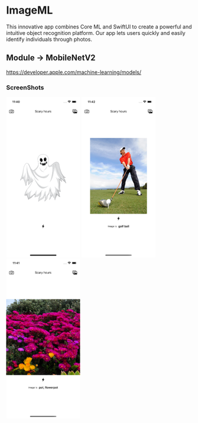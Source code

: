 # ImageML

This innovative app combines Core ML and SwiftUI to create a powerful and intuitive object recognition platform. Our app lets users quickly and easily identify individuals through photos.

## Module -> MobileNetV2
https://developer.apple.com/machine-learning/models/


### ScreenShots
<img src="FirstScreen.PNG" alt="drawing" width="200"/>

<img src="golf.PNG" alt="drawing" width="200"/>


<img src="pot.PNG" alt="drawing" width="200"/>



